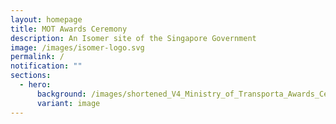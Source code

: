 ```yaml
---
layout: homepage
title: MOT Awards Ceremony
description: An Isomer site of the Singapore Government
image: /images/isomer-logo.svg
permalink: /
notification: ""
sections:
  - hero:
      background: /images/shortened_V4_Ministry_of_Transporta_Awards_Ceremony_2024_Microsite.jpg
      variant: image
---
```

